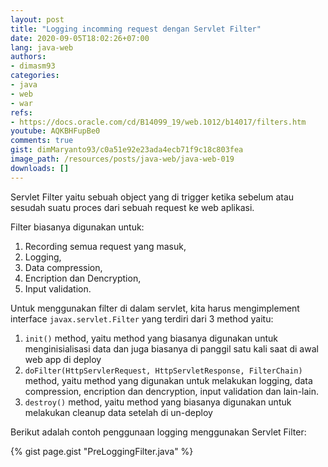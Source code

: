 ```yaml
---
layout: post
title: "Logging incomming request dengan Servlet Filter"
date: 2020-09-05T18:02:26+07:00
lang: java-web
authors:
- dimasm93
categories:
- java
- web
- war
refs: 
- https://docs.oracle.com/cd/B14099_19/web.1012/b14017/filters.htm
youtube: AQKBHFupBe0
comments: true
gist: dimMaryanto93/c0a51e92e23ada4ecb71f9c18c803fea
image_path: /resources/posts/java-web/java-web-019
downloads: []
---
```


Servlet Filter yaitu sebuah object yang di trigger ketika sebelum atau sesudah suatu proces dari sebuah request ke web aplikasi.

Filter biasanya digunakan untuk:

1. Recording semua request yang masuk,
2. Logging, 
3. Data compression,
4. Encription dan Dencryption, 
5. Input validation.

Untuk menggunakan filter di dalam servlet, kita harus mengimplement interface `javax.servlet.Filter` yang terdiri dari 3 method yaitu:

1. `init()` method, yaitu method yang biasanya digunakan untuk menginisialisasi data dan juga biasanya di panggil satu kali saat di awal web app di deploy
2. `doFilter(HttpServlerRequest, HttpServletResponse, FilterChain)` method, yaitu method yang digunakan untuk melakukan logging, data compression, encription dan dencryption, input validation dan lain-lain.
3. `destroy()` method, yaitu method yang biasanya digunakan untuk melakukan cleanup data setelah di un-deploy

Berikut adalah contoh penggunaan logging menggunakan Servlet Filter:

{% gist page.gist "PreLoggingFilter.java" %}